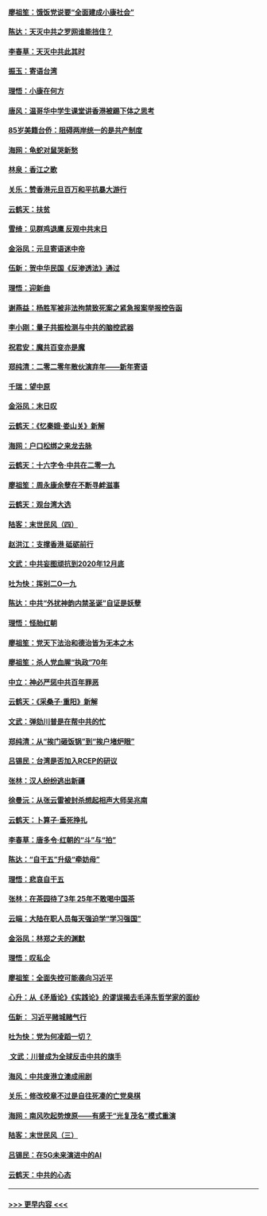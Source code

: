 #### [廖祖笙：饿饭党说要“全面建成小康社会”](../pages/nsc993/n11767482.md?t=01042044) 
#### [陈达：天灭中共之罗网谁能挡住？](../pages/nsc993/n11767465.md?t=01042044) 
#### [李春草：天灭中共此其时](../pages/nsc993/n11767452.md?t=01042044) 
#### [振玉：寄语台湾](../pages/nsc993/n11767432.md?t=01042044) 
#### [理悟：小康在何方](../pages/nsc993/n11767394.md?t=01042044) 
#### [唐风：温哥华中学生课堂讲香港被踢下体之思考](../pages/nsc993/n11766848.md?t=01042044) 
#### [85岁美籍台侨：阻碍两岸统一的是共产制度](../pages/nsc993/n11765043.md?t=01042044) 
#### [海网：龟蛇对鼠哭新愁](../pages/nsc993/n11764895.md?t=01042044) 
#### [林泉：香江之歌](../pages/nsc993/n11764415.md?t=01042044) 
#### [关乐：赞香港元旦百万和平抗暴大游行](../pages/nsc993/n11764382.md?t=01042044) 
#### [云鹤天：扶贫](../pages/nsc993/n11764245.md?t=01042044) 
#### [雪绮：见群鸡退鹰  反观中共末日](../pages/nsc993/n11762112.md?t=01042044) 
#### [金浴凤：元旦寄语迷中帝](../pages/nsc993/n11761788.md?t=01042044) 
#### [伍新：贺中华民国《反渗透法》通过](../pages/nsc993/n11761994.md?t=01042044) 
#### [理悟：迎新曲](../pages/nsc993/n11761152.md?t=01042044) 
#### [谢燕益：杨胜军被非法拘禁致死案之紧急报案举报控告函](../pages/nsc993/n11756134.md?t=01042044) 
#### [李小刚：量子共振检测与中共的脑控武器](../pages/nsc993/n11754518.md?t=01042044) 
#### [祝君安：魔共百变亦是魔](../pages/nsc993/n11754469.md?t=01042044) 
#### [郑纯清：二零二零年散伙演弃年——新年寄语](../pages/nsc993/n11754195.md?t=01042044) 
#### [千瑞：望中原](../pages/nsc993/n11754159.md?t=01042044) 
#### [金浴凤：末日叹](../pages/nsc993/n11752359.md?t=01042044) 
#### [云鹤天：《忆秦娥‧娄山关》新解](../pages/nsc993/n11752348.md?t=01042044) 
#### [海网：户口松绑之来龙去脉](../pages/nsc993/n11752328.md?t=01042044) 
#### [云鹤天：十六字令‧中共在二零一九](../pages/nsc993/n11752305.md?t=01042044) 
#### [廖祖笙：周永康余孽在不断寻衅滋事](../pages/nsc993/n11751013.md?t=01042044) 
#### [云鹤天：观台湾大选](../pages/nsc993/n11751007.md?t=01042044) 
#### [陆客：末世民风（四）](../pages/nsc993/n11749203.md?t=01042044) 
#### [赵洪江：支撑香港 砥砺前行](../pages/nsc993/n11748482.md?t=01042044) 
#### [文武：中共妄图顽抗到2020年12月底](../pages/nsc993/n11748446.md?t=01042044) 
#### [吐为快：挥别二O一九](../pages/nsc993/n11748411.md?t=01042044) 
#### [陈达：中共“外扰神韵内禁圣诞”自证是妖孽](../pages/nsc993/n11748226.md?t=01042044) 
#### [理悟：怪胎红朝](../pages/nsc993/n11748206.md?t=01042044) 
#### [廖祖笙：党天下法治和德治皆为无本之木](../pages/nsc993/n11748135.md?t=01042044) 
#### [廖祖笙：杀人党血腥“执政”70年](../pages/nsc993/n11745144.md?t=01042044) 
#### [中立：神必严惩中共百年罪恶](../pages/nsc993/n11744970.md?t=01042044) 
#### [云鹤天：《采桑子‧重阳》新解](../pages/nsc993/n11744948.md?t=01042044) 
#### [文武：弹劾川普是在帮中共的忙](../pages/nsc993/n11744758.md?t=01042044) 
#### [郑纯清：从“挨门砸饭锅”到“挨户堵炉眼”](../pages/nsc993/n11744745.md?t=01042044) 
#### [吕锡民：台湾是否加入RCEP的研议](../pages/nsc993/n11744701.md?t=01042044) 
#### [张林：汉人纷纷逃出新疆](../pages/nsc993/n11743530.md?t=01042044) 
#### [徐曼沅：从张云雷被封杀想起相声大师吴兆南](../pages/nsc993/n11741816.md?t=01042044) 
#### [云鹤天：卜算子‧垂死挣扎](../pages/nsc993/n11739956.md?t=01042044) 
#### [李春草：唐多令‧红朝的“斗”与“拍”](../pages/nsc993/n11739830.md?t=01042044) 
#### [陈达：“自干五”升级“牵妨母”](../pages/nsc993/n11739724.md?t=01042044) 
#### [理悟：悲哀自干五](../pages/nsc993/n11739547.md?t=01042044) 
#### [张林：在茶园待了3年 25年不敢喝中国茶](../pages/nsc993/n11739240.md?t=01042044) 
#### [云端：大陆在职人员每天强迫学“学习强国”](../pages/nsc993/n11738735.md?t=01042044) 
#### [金浴凤：林郑之夫的渊默](../pages/nsc993/n11737735.md?t=01042044) 
#### [理悟：叹私企](../pages/nsc993/n11737715.md?t=01042044) 
#### [廖祖笙：全面失控可能袭向习近平](../pages/nsc993/n11737704.md?t=01042044) 
#### [心升：从《矛盾论》《实践论》的谬误揭去毛泽东哲学家的面纱](../pages/nsc993/n11736962.md?t=01042044) 
#### [伍新： 习近平赌城赌气行](../pages/nsc993/n11736929.md?t=01042044) 
#### [吐为快：党为何凌蹈一切？](../pages/nsc993/n11736915.md?t=01042044) 
#### [ 文武：川普成为全球反击中共的旗手](../pages/nsc993/n11736882.md?t=01042044) 
#### [海风：中共废港立澳成闹剧](../pages/nsc993/n11735857.md?t=01042044) 
#### [关乐：修改校章不过是自往死凑的亡党臭棋](../pages/nsc993/n11735097.md?t=01042044) 
#### [海网：南风吹起势燎原——有感于“光复茂名”模式重演](../pages/nsc993/n11732308.md?t=01042044) 
#### [陆客：末世民风（三）](../pages/nsc993/n11732211.md?t=01042044) 
#### [吕锡民：在5G未来演进中的AI](../pages/nsc993/n11730010.md?t=01042044) 
#### [云鹤天：中共的心态](../pages/nsc993/n11729906.md?t=01042044) 

----
#### [ >>> 更早内容 <<< ](../indexes/nsc993-earlier.md)
